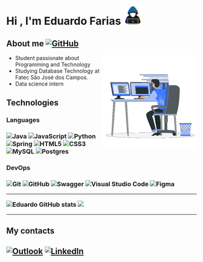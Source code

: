 <h1 align="left"><b>Hi , I'm Eduardo Farias </b><img src="https://github.com/0xAbdulKhalid/0xAbdulKhalid/raw/main/assets/mdImages/about_me.gif" width="50"></h1>

	
## </picture> **About me**    [![GitHub](https://img.shields.io/github/followers/eduardofpaula?label=follow&style=social)](https://github.com/eduardofpaula)

<img align="right" src="https://github.com/0xAbdulKhalid/0xAbdulKhalid/raw/main/assets/mdImages/Right_Side.gif" width = 250px></picture>
- Student passionate about Programming and Technology
- Studying Database Technology at Fatec São José dos Campos.
- Data science intern

<h2>Technologies</h2>

<h3>Languages<h3>
  
![Java](https://img.shields.io/badge/java-%23ED8B00.svg?style=for-the-badge&logo=openjdk&logoColor=white)
![JavaScript](https://img.shields.io/badge/javascript-%23323330.svg?style=for-the-badge&logo=javascript&logoColor=%23F7DF1E)
![Python](https://img.shields.io/badge/python-3670A0?style=for-the-badge&logo=python&logoColor=ffdd54)
![Spring](https://img.shields.io/badge/spring-%236DB33F.svg?style=for-the-badge&logo=spring&logoColor=white)
![HTML5](https://img.shields.io/badge/html5-%23E34F26.svg?style=for-the-badge&logo=html5&logoColor=white)
![CSS3](https://img.shields.io/badge/css3-%231572B6.svg?style=for-the-badge&logo=css3&logoColor=white)
![MySQL](https://img.shields.io/badge/mysql-%2300f.svg?style=for-the-badge&logo=mysql&logoColor=white)
![Postgres](https://img.shields.io/badge/postgres-%23316192.svg?style=for-the-badge&logo=postgresql&logoColor=white)

<h3>DevOps<h3>
	
![Git](https://img.shields.io/badge/git-%23F05033.svg?style=for-the-badge&logo=git&logoColor=white)
![GitHub](https://img.shields.io/badge/github-%23121011.svg?style=for-the-badge&logo=github&logoColor=white)
![Swagger](https://img.shields.io/badge/-Swagger-%23Clojure?style=for-the-badge&logo=swagger&logoColor=white)
![Visual Studio Code](https://img.shields.io/badge/Visual%20Studio%20Code-0078d7.svg?style=for-the-badge&logo=visual-studio-code&logoColor=white)
![Figma](https://img.shields.io/badge/figma-%23F24E1E.svg?style=for-the-badge&logo=figma&logoColor=white)

---
![Eduardo GitHub stats](https://github-readme-stats.vercel.app/api?username=eduardofpaula&show_icons=true&theme=tokyonight)
![](http://github-profile-summary-cards.vercel.app/api/cards/most-commit-language?username=eduardofpaula&theme=tokyonight)

---
<h2>My contacts<h2>
	
[![Outlook](https://img.shields.io/badge/Microsoft_Outlook-0078D4?style=for-the-badge&logo=microsoft-outlook&logoColor=white)](mailto:eduardo.fariasp@outlook.com)
[![LinkedIn](https://img.shields.io/badge/linkedin-%230077B5.svg?style=for-the-badge&logo=linkedin&logoColor=white)](https://www.linkedin.com/in/eduardofariasp)
